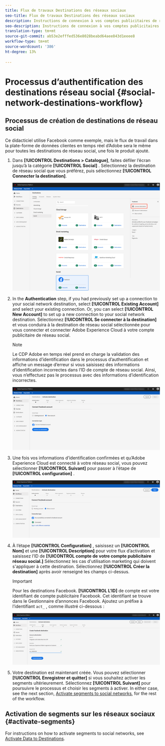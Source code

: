 ```yaml
---
title: Flux de travaux Destinations des réseaux sociaux
seo-title: Flux de travaux Destinations des réseaux sociaux
description: Instructions de connexion à vos comptes publicitaires de réseaux sociaux
seo-description: Instructions de connexion à vos comptes publicitaires de réseaux sociaux
translation-type: tm+mt
source-git-commit: ab53e2efffed536e8028beabd64aee843d1eeee8
workflow-type: tm+mt
source-wordcount: '386'
ht-degree: 13%

---
```



# Processus d’authentification des destinations réseau social {#social-network-destinations-workflow}

## Processus de création de destinations de réseau social

Ce didacticiel utilise Facebook comme exemple, mais le flux de travail dans la plate-forme de données clientes en temps réel d’Adobe sera le même pour toutes les destinations de réseau social, une fois le produit ajouté.

1. Dans **[!UICONTROL Destinations > Catalogue]**, faites défiler l’écran jusqu’à la catégorie **[!UICONTROL Social]** . Sélectionnez la destination de réseau social que vous préférez, puis sélectionnez **[!UICONTROL Connecter la destination]**.

   ![Se connecter à la destination du réseau social](/help/rtcdp/destinations/assets/facebook-catalog-view.png)

2. In the **Authentication** step, if you had previously set up a connection to your social network destination, select **[!UICONTROL Existing Account]** and select your existing connection. Or, you can select **[!UICONTROL New Account]** to set up a new connection to your social network destination. Sélectionnez **[!UICONTROL Se connecter à la destination]** et vous conduira à la destination de réseau social sélectionnée pour vous connecter et connecter Adobe Experience Cloud à votre compte publicitaire de réseau social.

   >[!NOTE]
   >
   >Le CDP Adobe en temps réel prend en charge la validation des informations d’identification dans le processus d’authentification et affiche un message d’erreur si vous saisissez des informations d’identification incorrectes dans l’ID de compte de réseau social. Ainsi, vous n’effectuez pas le processus avec des informations d’identification incorrectes.

   ![Connexion à la destination du réseau social - étape d’authentification](/help/rtcdp/destinations/assets/facebook-pre-connect-view.png)

3. Une fois vos informations d’identification confirmées et qu’Adobe Experience Cloud est connecté à votre réseau social, vous pouvez sélectionner **[!UICONTROL Suivant]** pour passer à l’étape de **[!UICONTROL configuration]** .

   ![Informations confirmées](/help/rtcdp/destinations/assets/facebook-post-connection-view.png)

4. À l’étape **[!UICONTROL Configuration]** , saisissez un **[!UICONTROL Nom]** et une **[!UICONTROL Description]** pour votre flux d’activation et saisissez l’ID de **[!UICONTROL compte de votre compte publicitaire réseau social.]** Sélectionnez les cas d&#39;utilisation marketing qui doivent s&#39;appliquer à cette destination. Sélectionnez **[!UICONTROL Créer la destination]** après avoir renseigné les champs ci-dessus.

   >[!IMPORTANT]
   >
   > Pour les destinations Facebook. **[!UICONTROL L’ID]** de compte est votre identifiant de compte publicitaire Facebook. Cet identifiant se trouve dans le Gestionnaire d’annonces Facebook. Ajoutez un préfixe à l’identifiant `act_` , comme illustré ci-dessous :

   ![Connexion à la destination du réseau social - étape de configuration](/help/rtcdp/destinations/assets/social-network-setup-step.png)

5. Votre destination est maintenant créée. Vous pouvez sélectionner **[!UICONTROL Enregistrer et quitter]** si vous souhaitez activer les segments ultérieurement. Sélectionnez **[!UICONTROL Suivant]** pour poursuivre le processus et choisir les segments à activer. In either case, see the next section, [Activate segments to social networks](#activate-segments), for the rest of the workflow.

## Activation de segments sur les réseaux sociaux {#activate-segments}

For instructions on how to activate segments to social networks, see [Activate Data to Destinations](/help/rtcdp/destinations/activate-destinations.md).


<!--

// update IMPORTANT note in step 4 after marketing use cases are released for RTCDP

    >[!IMPORTANT]
    >
    > * The *Single Identity Personalization* marketing use case is selected by default for social network destinations and cannot be removed. 
    > * For Facebook destinations. **[!UICONTROL Account ID]** is your Facebook Ad Account ID. You can find this ID in the Facebook Ads Manager. Prefix the ID with `act_` as shown below: 

    ![Connect to social network destination - setup step](/help/rtcdp/destinations/assets/social-networks-setup-step.png)